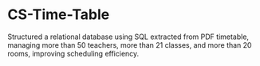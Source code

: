 # CS-Time-Table
 Structured a relational database using SQL extracted from  PDF timetable, managing more than 50  teachers, more than 21 classes, and more than 20 rooms, improving scheduling  efficiency.
